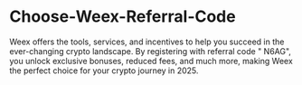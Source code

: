 # Choose-Weex-Referral-Code
Weex offers the tools, services, and incentives to help you succeed in the ever-changing crypto landscape. By registering with referral code " N6AG", you unlock exclusive bonuses, reduced fees, and much more, making Weex the perfect choice for your crypto journey in 2025.
